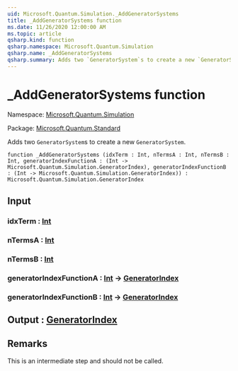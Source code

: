 ```yaml
---
uid: Microsoft.Quantum.Simulation._AddGeneratorSystems
title: _AddGeneratorSystems function
ms.date: 11/26/2020 12:00:00 AM
ms.topic: article
qsharp.kind: function
qsharp.namespace: Microsoft.Quantum.Simulation
qsharp.name: _AddGeneratorSystems
qsharp.summary: Adds two `GeneratorSystem`s to create a new `GeneratorSystem`.
---
```


# _AddGeneratorSystems function

Namespace: [Microsoft.Quantum.Simulation](xref:Microsoft.Quantum.Simulation)

Package: [Microsoft.Quantum.Standard](https://nuget.org/packages/Microsoft.Quantum.Standard)


Adds two `GeneratorSystem`s to create a new `GeneratorSystem`.

```qsharp
function _AddGeneratorSystems (idxTerm : Int, nTermsA : Int, nTermsB : Int, generatorIndexFunctionA : (Int -> Microsoft.Quantum.Simulation.GeneratorIndex), generatorIndexFunctionB : (Int -> Microsoft.Quantum.Simulation.GeneratorIndex)) : Microsoft.Quantum.Simulation.GeneratorIndex
```


## Input

### idxTerm : [Int](xref:microsoft.quantum.lang-ref.int)




### nTermsA : [Int](xref:microsoft.quantum.lang-ref.int)




### nTermsB : [Int](xref:microsoft.quantum.lang-ref.int)




### generatorIndexFunctionA : [Int](xref:microsoft.quantum.lang-ref.int) -> [GeneratorIndex](xref:Microsoft.Quantum.Simulation.GeneratorIndex)




### generatorIndexFunctionB : [Int](xref:microsoft.quantum.lang-ref.int) -> [GeneratorIndex](xref:Microsoft.Quantum.Simulation.GeneratorIndex)





## Output : [GeneratorIndex](xref:Microsoft.Quantum.Simulation.GeneratorIndex)



## Remarks

This is an intermediate step and should not be called.